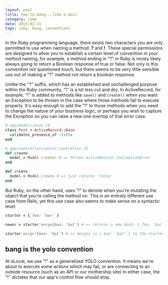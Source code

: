 ```yaml
---
layout: post
title: how to bang...like a boss
category: code
date: 2013-02-11
tags: ruby, bang, conventions
---
```


In the Ruby programming language, there exists two characters you are
only permitted to use when naming a method: **?** and **!**. These
special permissions are designed to allow you to establish a certain
level of convention in your method naming, for example, a method ending
in "?" in Ruby is mosty likely always going to return a Boolean response
of true or false. Not only is this convention not questioned much, but
there seems to be very little sensible use out of making a "?" method
not return a boolean response.

Unlike the "?" suffix, which has an established and unchallenged purpose
within the Ruby community, "!" is a lot less cut and dry. In ActiveRecord,
for example, "!" is added to methods like `save()` and `create()` when you
want an Exception to be thrown in the case where those methods fail to
execute properly. It's easy enough to add the "!" to those methods when
you need to change the nature of your business logic, or perhaps you wish
to capture the Exception so you can raise a new one overtop of that
error case.

```ruby
# app/models/post.rb
class Post < ActiveRecord::Base
  validates_presence_of :title
end
```

```ruby
# app/controllers/posts_controller.rb
def create
  model = Model.create! # => throws ActiveRecord::ValidationError
end

def create
  model = Model.create # => just returns 'false'
end
```

But Ruby, on the other hand, uses "!" to denote when you're mutating the
object that you're calling the method on. This is an entirely different
use case from Rails, yet this use case also seems to make sense on a
syntactic level:

```ruby
starter = { foo: 'bar' }

newer = starter.merge(baz: 'bat') # => returns a new Hash: { foo: 'bar', baz: 'bat' }

starter.merge!(baz: 'bat') # => merges in { baz: 'bat' } to the starter Hash instance
```

## bang is the yolo convention

At eLocal, we use "!" as a generalized YOLO convention. It means we're
about to execute some actions which may fail, or are connecting to an
outside resource (such as an API or our mothership site) In either case,
the "!" dictates that our app's control flow should stop.
